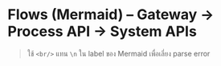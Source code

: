 # Flows (Mermaid) – Gateway → Process API → System APIs

> ใช้ `<br/>` แทน `\n` ใน label ของ Mermaid เพื่อเลี่ยง parse error
